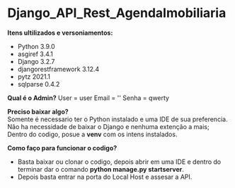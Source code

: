 # Django_API_Rest_AgendaImobiliaria

**Itens ultilizados e versoniamentos:**
* Python 3.9.0
* asgiref 3.4.1
* Django 3.2.7
* djangorestframework 3.12.4
* pytz 2021.1
* sqlparse 0.4.2

**Qual é o Admin?**
User = user
Email = ''
Senha = qwerty

**Preciso baixar algo?**<br>
Somente é necessario ter o Python instalado e uma IDE de sua preferencia.<br>
Não ha necessidade de baixar o Django e nenhuma extenção a mais;<br>
Dentro do codigo, posue a <strong>venv</strong> com os intens instalados.

<strong>Como faço para funcionar o codigo?</strong>
* Basta baixar ou clonar o codigo, depois abrir em uma IDE e dentro do terminar dar o comando **python manage.py startserver**.<br> 
* Depois basta entrar na porta do Local Host e assesar a API.



